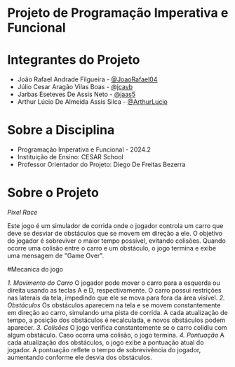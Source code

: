 # Projeto de Programação Imperativa e Funcional

# Integrantes do Projeto
- João Rafael Andrade Filgueira - [@JoaoRafael04](https://github.com/JoaoRafael04)
- Júlio Cesar Aragão Vilas Boas - [@jcavb](https://github.com/jcavb)
- Jarbas Eseteves De Assis Neto - [@jaas5](https://github.com/jaas5)
- Arthur Lúcio De Almeida Assis Silca - [@ArthurLucio](https://github.com/ArthurLucio)

# Sobre a Disciplina
- Programação Imperativa e Funcional - 2024.2
- Instituição de Ensino: CESAR School
- Professor Orientador do Projeto: Diego De Freitas Bezerra

# Sobre o Projeto
*Pixel Race* 

Este jogo é um simulador de corrida onde o jogador controla um carro que deve se desviar de obstáculos que se movem em direção a ele. O objetivo do jogador é sobreviver o maior tempo possível, evitando colisões. Quando ocorre uma colisão entre o carro e um obstáculo, o jogo termina e exibe uma mensagem de "Game Over".

#Mecanica do jogo

*1. Movimento do Carro*
O jogador pode mover o carro para a esquerda ou direita usando as teclas A e D, respectivamente.
O carro possui restrições nas laterais da tela, impedindo que ele se mova para fora da área visível.
*2. Obstáculos*
Os obstáculos aparecem na tela e se movem constantemente em direção ao carro, simulando uma pista de corrida.
A cada atualização de tempo, a posição dos obstáculos é recalculada, e novos obstáculos podem aparecer.
*3. Colisões*
O jogo verifica constantemente se o carro colidiu com algum obstáculo.
Caso ocorra uma colisão, o jogo termina.
*4. Pontuação*
A cada atualização dos obstáculos, o jogo exibe a pontuação atual do jogador.
A pontuação reflete o tempo de sobrevivência do jogador, aumentando conforme ele desvia dos obstáculos.

